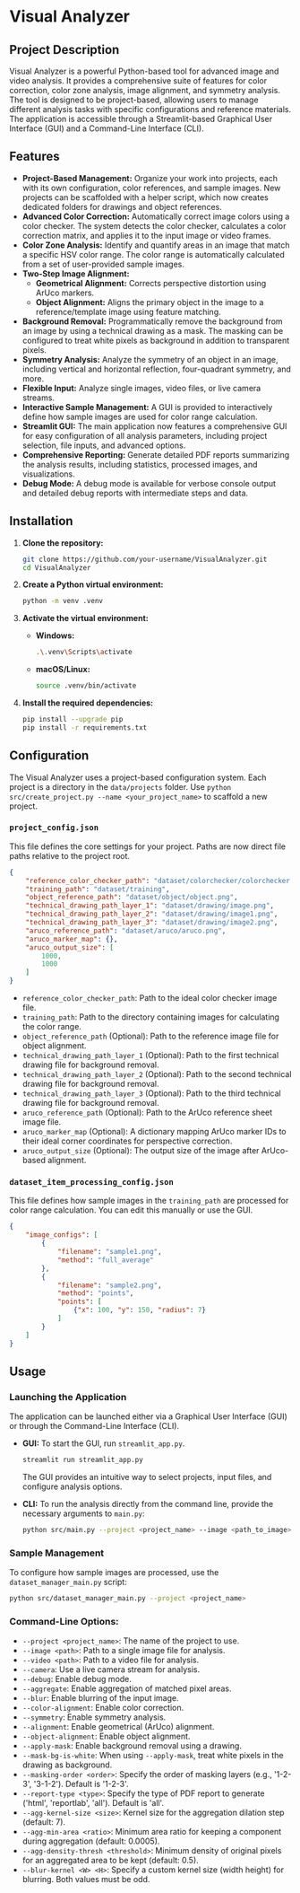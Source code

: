 # Visual Analyzer

## Project Description

Visual Analyzer is a powerful Python-based tool for advanced image and video analysis. It provides a comprehensive suite of features for color correction, color zone analysis, image alignment, and symmetry analysis. The tool is designed to be project-based, allowing users to manage different analysis tasks with specific configurations and reference materials. The application is accessible through a Streamlit-based Graphical User Interface (GUI) and a Command-Line Interface (CLI).

## Features

*   **Project-Based Management:** Organize your work into projects, each with its own configuration, color references, and sample images. New projects can be scaffolded with a helper script, which now creates dedicated folders for drawings and object references.
*   **Advanced Color Correction:** Automatically correct image colors using a color checker. The system detects the color checker, calculates a color correction matrix, and applies it to the input image or video frames.
*   **Color Zone Analysis:** Identify and quantify areas in an image that match a specific HSV color range. The color range is automatically calculated from a set of user-provided sample images.
*   **Two-Step Image Alignment:**
    *   **Geometrical Alignment:** Corrects perspective distortion using ArUco markers.
    *   **Object Alignment:** Aligns the primary object in the image to a reference/template image using feature matching.
*   **Background Removal:** Programmatically remove the background from an image by using a technical drawing as a mask. The masking can be configured to treat white pixels as background in addition to transparent pixels.
*   **Symmetry Analysis:** Analyze the symmetry of an object in an image, including vertical and horizontal reflection, four-quadrant symmetry, and more.
*   **Flexible Input:** Analyze single images, video files, or live camera streams.
*   **Interactive Sample Management:** A GUI is provided to interactively define how sample images are used for color range calculation.
*   **Streamlit GUI:** The main application now features a comprehensive GUI for easy configuration of all analysis parameters, including project selection, file inputs, and advanced options.
*   **Comprehensive Reporting:** Generate detailed PDF reports summarizing the analysis results, including statistics, processed images, and visualizations.
*   **Debug Mode:** A debug mode is available for verbose console output and detailed debug reports with intermediate steps and data.

## Installation

1.  **Clone the repository:**
    ```bash
    git clone https://github.com/your-username/VisualAnalyzer.git
    cd VisualAnalyzer
    ```

2.  **Create a Python virtual environment:**
    ```bash
    python -m venv .venv
    ```

3.  **Activate the virtual environment:**
    *   **Windows:**
        ```bash
        .\.venv\Scripts\activate
        ```
    *   **macOS/Linux:**
        ```bash
        source .venv/bin/activate
        ```

4.  **Install the required dependencies:**
    ```bash
    pip install --upgrade pip
    pip install -r requirements.txt
    ```

## Configuration

The Visual Analyzer uses a project-based configuration system. Each project is a directory in the `data/projects` folder. Use `python src/create_project.py --name <your_project_name>` to scaffold a new project.

### `project_config.json`

This file defines the core settings for your project. Paths are now direct file paths relative to the project root.

```json
{
    "reference_color_checker_path": "dataset/colorchecker/colorchecker.png",
    "training_path": "dataset/training",
    "object_reference_path": "dataset/object/object.png",
    "technical_drawing_path_layer_1": "dataset/drawing/image.png",
    "technical_drawing_path_layer_2": "dataset/drawing/image1.png",
    "technical_drawing_path_layer_3": "dataset/drawing/image2.png",
    "aruco_reference_path": "dataset/aruco/aruco.png",
    "aruco_marker_map": {},
    "aruco_output_size": [
        1000,
        1000
    ]
}
```

*   `reference_color_checker_path`: Path to the ideal color checker image file.
*   `training_path`: Path to the directory containing images for calculating the color range.
*   `object_reference_path` (Optional): Path to the reference image file for object alignment.
*   `technical_drawing_path_layer_1` (Optional): Path to the first technical drawing file for background removal.
*   `technical_drawing_path_layer_2` (Optional): Path to the second technical drawing file for background removal.
*   `technical_drawing_path_layer_3` (Optional): Path to the third technical drawing file for background removal.
*   `aruco_reference_path` (Optional): Path to the ArUco reference sheet image file.
*   `aruco_marker_map` (Optional): A dictionary mapping ArUco marker IDs to their ideal corner coordinates for perspective correction.
*   `aruco_output_size` (Optional): The output size of the image after ArUco-based alignment.

### `dataset_item_processing_config.json`

This file defines how sample images in the `training_path` are processed for color range calculation. You can edit this manually or use the GUI.

```json
{
    "image_configs": [
        {
            "filename": "sample1.png",
            "method": "full_average"
        },
        {
            "filename": "sample2.png",
            "method": "points",
            "points": [
                {"x": 100, "y": 150, "radius": 7}
            ]
        }
    ]
}
```

## Usage

### Launching the Application

The application can be launched either via a Graphical User Interface (GUI) or through the Command-Line Interface (CLI).

*   **GUI:** To start the GUI, run `streamlit_app.py`.
    ```bash
    streamlit run streamlit_app.py
    ```
    The GUI provides an intuitive way to select projects, input files, and configure analysis options.

*   **CLI:** To run the analysis directly from the command line, provide the necessary arguments to `main.py`:
    ```bash
    python src/main.py --project <project_name> --image <path_to_image> [options]
    ```

### Sample Management

To configure how sample images are processed, use the `dataset_manager_main.py` script:

```bash
python src/dataset_manager_main.py --project <project_name>
```

### Command-Line Options:

*   `--project <project_name>`: The name of the project to use.
*   `--image <path>`: Path to a single image file for analysis.
*   `--video <path>`: Path to a video file for analysis.
*   `--camera`: Use a live camera stream for analysis.
*   `--debug`: Enable debug mode.
*   `--aggregate`: Enable aggregation of matched pixel areas.
*   `--blur`: Enable blurring of the input image.
*   `--color-alignment`: Enable color correction.
*   `--symmetry`: Enable symmetry analysis.
*   `--alignment`: Enable geometrical (ArUco) alignment.
*   `--object-alignment`: Enable object alignment.
*   `--apply-mask`: Enable background removal using a drawing.
*   `--mask-bg-is-white`: When using `--apply-mask`, treat white pixels in the drawing as background.
*   `--masking-order <order>`: Specify the order of masking layers (e.g., '1-2-3', '3-1-2'). Default is '1-2-3'.
*   `--report-type <type>`: Specify the type of PDF report to generate ('html', 'reportlab', 'all'). Default is 'all'.
*   `--agg-kernel-size <size>`: Kernel size for the aggregation dilation step (default: 7).
*   `--agg-min-area <ratio>`: Minimum area ratio for keeping a component during aggregation (default: 0.0005).
*   `--agg-density-thresh <threshold>`: Minimum density of original pixels for an aggregated area to be kept (default: 0.5).
*   `--blur-kernel <W> <H>`: Specify a custom kernel size (width height) for blurring. Both values must be odd.